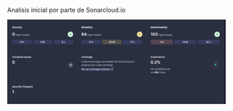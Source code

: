 Analisis inicial por parte de Sonarcloud.io

![resultado primer analisis](./images/first-inspection-resume.png)
